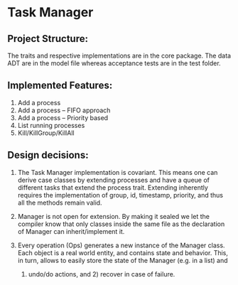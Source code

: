 # Task Manager

## Project Structure:

The traits and respective implementations are in the core package.
The data ADT are in the model file whereas acceptance tests are in the test folder.

## Implemented Features:

1. Add a process
2. Add a process – FIFO approach
3. Add a process – Priority based
4. List running processes
5. Kill/KillGroup/KillAll


## Design decisions:

1.  The Task Manager implementation is covariant. This means one can derive case classes by extending processes and
    have a queue of different tasks that extend the process trait. Extending inherently requires the implementation
    of group, id, timestamp, priority, and thus all the methods remain valid.

2.  Manager is not open for extension. By making it sealed we let the compiler know that only classes inside the same file
    as the declaration of Manager can inherit/implement it.

3.  Every operation (Ops) generates a new instance of the Manager class. Each object is a real world entity, and contains
    state and behavior. This, in turn, allows to easily store the state of the Manager (e.g. in a list) and
    1) undo/do actions, and 2) recover in case of failure.

